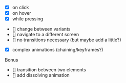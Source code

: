 - [x] on click
- [x] on hover
- [x] while pressing
- [] change between variants
- [] navigate to a different screen
- [] no transitions necessary (but maybe add a little?)
- [x] complex animations (chaining/keyframes?)

Bonus
- [] transition between two elements
- [] add dissolving animation


